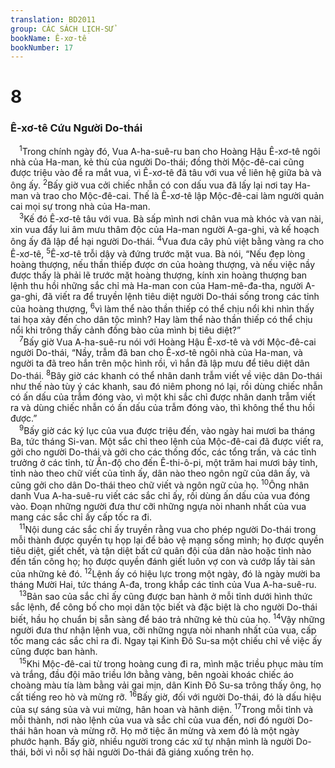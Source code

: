 ```yaml
---
translation: BD2011
group: CÁC SÁCH LỊCH-SỬ
bookName: Ê-xơ-tê 
bookNumber: 17
---
```


<div class="title"><h1>8</h1><h3>Ê-xơ-tê Cứu Người Do-thái</h3></div>
<span class="verse et_8_1"> <sup>1</sup>Trong chính ngày đó, Vua A-ha-suê-ru ban cho Hoàng Hậu Ê-xơ-tê ngôi nhà của Ha-man, kẻ thù của người Do-thái; đồng thời Mộc-đê-cai cũng được triệu vào để ra mắt vua, vì Ê-xơ-tê đã tâu với vua về liên hệ giữa bà và ông ấy. </span>
<span class="verse et_8_2"><sup>2</sup>Bấy giờ vua cởi chiếc nhẫn có con dấu vua đã lấy lại nơi tay Ha-man và trao cho Mộc-đê-cai. Thế là Ê-xơ-tê lập Mộc-đê-cai làm người quản cai mọi sự trong nhà của Ha-man.<br/></span>
<span class="verse et_8_3"> <sup>3</sup>Kế đó Ê-xơ-tê tâu với vua. Bà sấp mình nơi chân vua mà khóc và van nài, xin vua đẩy lui âm mưu thâm độc của Ha-man người A-ga-ghi, và kế hoạch ông ấy đã lập để hại người Do-thái. </span>
<span class="verse et_8_4"><sup>4</sup>Vua đưa cây phủ việt bằng vàng ra cho Ê-xơ-tê, </span>
<span class="verse et_8_5"><sup>5</sup>Ê-xơ-tê trỗi dậy và đứng trước mặt vua. Bà nói, “Nếu đẹp lòng hoàng thượng, nếu thần thiếp được ơn của hoàng thượng, và nếu việc nầy được thấy là phải lẽ trước mặt hoàng thượng, kính xin hoàng thượng ban lệnh thu hồi những sắc chỉ mà Ha-man con của Ham-mê-đa-tha, người A-ga-ghi, đã viết ra để truyền lệnh tiêu diệt người Do-thái sống trong các tỉnh của hoàng thượng, </span>
<span class="verse et_8_6"><sup>6</sup>vì làm thể nào thần thiếp có thể chịu nổi khi nhìn thấy tai họa xảy đến cho dân tộc mình? Hay làm thể nào thần thiếp có thể chịu nổi khi trông thấy cảnh đồng bào của mình bị tiêu diệt?”<br/></span>
<span class="verse et_8_7"> <sup>7</sup>Bấy giờ Vua A-ha-suê-ru nói với Hoàng Hậu Ê-xơ-tê và với Mộc-đê-cai người Do-thái, “Nầy, trẫm đã ban cho Ê-xơ-tê ngôi nhà của Ha-man, và người ta đã treo hắn trên mộc hình rồi, vì hắn đã lập mưu để tiêu diệt dân Do-thái. </span>
<span class="verse et_8_8"><sup>8</sup>Bây giờ các khanh có thể nhân danh trẫm viết về việc dân Do-thái như thế nào tùy ý các khanh, sau đó niêm phong nó lại, rồi dùng chiếc nhẫn có ấn dấu của trẫm đóng vào, vì một khi sắc chỉ được nhân danh trẫm viết ra và dùng chiếc nhẫn có ấn dấu của trẫm đóng vào, thì không thể thu hồi được.”<br/></span>
<span class="verse et_8_9"> <sup>9</sup>Bấy giờ các ký lục của vua được triệu đến, vào ngày hai mươi ba tháng Ba, tức tháng Si-van. Một sắc chỉ theo lệnh của Mộc-đê-cai đã được viết ra, gởi cho người Do-thái và gởi cho các thống đốc, các tổng trấn, và các tỉnh trưởng ở các tỉnh, từ Ấn-độ cho đến Ê-thi-ô-pi, một trăm hai mươi bảy tỉnh, tỉnh nào theo chữ viết của tỉnh ấy, dân nào theo ngôn ngữ của dân ấy, và cũng gởi cho dân Do-thái theo chữ viết và ngôn ngữ của họ. </span>
<span class="verse et_8_10"><sup>10</sup>Ông nhân danh Vua A-ha-suê-ru viết các sắc chỉ ấy, rồi dùng ấn dấu của vua đóng vào. Ðoạn những người đưa thư cỡi những ngựa nòi nhanh nhất của vua mang các sắc chỉ ấy cấp tốc ra đi.<br/></span>
<span class="verse et_8_11"> <sup>11</sup>Nội dung các sắc chỉ ấy truyền rằng vua cho phép người Do-thái trong mỗi thành được quyền tụ họp lại để bảo vệ mạng sống mình; họ được quyền tiêu diệt, giết chết, và tận diệt bất cứ quân đội của dân nào hoặc tỉnh nào đến tấn công họ; họ được quyền đánh giết luôn vợ con và cướp lấy tài sản của những kẻ đó. </span>
<span class="verse et_8_12"><sup>12</sup>Lệnh ấy có hiệu lực trong một ngày, đó là ngày mười ba tháng Mười Hai, tức tháng A-đa, trong khắp các tỉnh của Vua A-ha-suê-ru.<br/></span>
<span class="verse et_8_13"> <sup>13</sup>Bản sao của sắc chỉ ấy cũng được ban hành ở mỗi tỉnh dưới hình thức sắc lệnh, để công bố cho mọi dân tộc biết và đặc biệt là cho người Do-thái biết, hầu họ chuẩn bị sẵn sàng để báo trả những kẻ thù của họ. </span>
<span class="verse et_8_14"><sup>14</sup>Vậy những người đưa thư nhận lệnh vua, cỡi những ngựa nòi nhanh nhất của vua, cấp tốc mang các sắc chỉ ra đi. Ngay tại Kinh Ðô Su-sa một chiếu chỉ về việc ấy cũng được ban hành.<br/></span>
<span class="verse et_8_15"> <sup>15</sup>Khi Mộc-đê-cai từ trong hoàng cung đi ra, mình mặc triều phục màu tím và trắng, đầu đội mão triều lớn bằng vàng, bên ngoài khoác chiếc áo choàng màu tía làm bằng vải gai mịn, dân Kinh Đô Su-sa trông thấy ông, họ cất tiếng reo hò và mừng rỡ. </span>
<span class="verse et_8_16"><sup>16</sup>Bấy giờ, đối với người Do-thái, đó là dấu hiệu của sự sáng sủa và vui mừng, hân hoan và hãnh diện. </span>
<span class="verse et_8_17"><sup>17</sup>Trong mỗi tỉnh và mỗi thành, nơi nào lệnh của vua và sắc chỉ của vua đến, nơi đó người Do-thái hân hoan và mừng rỡ. Họ mở tiệc ăn mừng và xem đó là một ngày phước hạnh. Bấy giờ, nhiều người trong các xứ tự nhận mình là người Do-thái, bởi vì nỗi sợ hãi người Do-thái đã giáng xuống trên họ.<br/></span>
